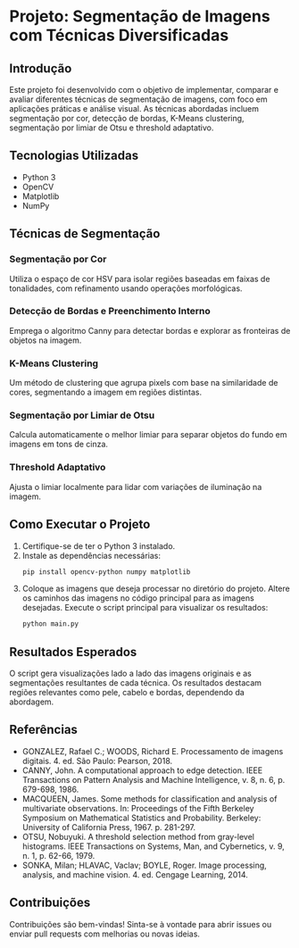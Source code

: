 # Projeto: Segmentação de Imagens com Técnicas Diversificadas

## Introdução

Este projeto foi desenvolvido com o objetivo de implementar, comparar e avaliar diferentes técnicas de segmentação de imagens, com foco em aplicações práticas e análise visual. As técnicas abordadas incluem segmentação por cor, detecção de bordas, K-Means clustering, segmentação por limiar de Otsu e threshold adaptativo.


## Tecnologias Utilizadas

- Python 3
- OpenCV
- Matplotlib
- NumPy


## Técnicas de Segmentação


### Segmentação por Cor
Utiliza o espaço de cor HSV para isolar regiões baseadas em faixas de tonalidades, com refinamento usando operações morfológicas.


### Detecção de Bordas e Preenchimento Interno
Emprega o algoritmo Canny para detectar bordas e explorar as fronteiras de objetos na imagem.


### K-Means Clustering
Um método de clustering que agrupa pixels com base na similaridade de cores, segmentando a imagem em regiões distintas.


### Segmentação por Limiar de Otsu
Calcula automaticamente o melhor limiar para separar objetos do fundo em imagens em tons de cinza.


### Threshold Adaptativo
Ajusta o limiar localmente para lidar com variações de iluminação na imagem.


## Como Executar o Projeto

1. Certifique-se de ter o Python 3 instalado.
2. Instale as dependências necessárias:
   ```bash
   pip install opencv-python numpy matplotlib
   ```
3. Coloque as imagens que deseja processar no diretório do projeto.
Altere os caminhos das imagens no código principal para as imagens desejadas.
Execute o script principal para visualizar os resultados:
   ```bash
   python main.py
   ```
   
## Resultados Esperados
O script gera visualizações lado a lado das imagens originais e as segmentações resultantes de cada técnica. Os resultados destacam regiões relevantes como pele, cabelo e bordas, dependendo da abordagem.


## Referências
* GONZALEZ, Rafael C.; WOODS, Richard E. Processamento de imagens digitais. 4. ed. São Paulo: Pearson, 2018.
* CANNY, John. A computational approach to edge detection. IEEE Transactions on Pattern Analysis and Machine Intelligence, v. 8, n. 6, p. 679-698, 1986.
* MACQUEEN, James. Some methods for classification and analysis of multivariate observations. In: Proceedings of the Fifth Berkeley Symposium on Mathematical Statistics and Probability. Berkeley: University of California Press, 1967. p. 281-297.
* OTSU, Nobuyuki. A threshold selection method from gray-level histograms. IEEE Transactions on Systems, Man, and Cybernetics, v. 9, n. 1, p. 62-66, 1979.
* SONKA, Milan; HLAVAC, Vaclav; BOYLE, Roger. Image processing, analysis, and machine vision. 4. ed. Cengage Learning, 2014.


## Contribuições
Contribuições são bem-vindas! Sinta-se à vontade para abrir issues ou enviar pull requests com melhorias ou novas ideias.

